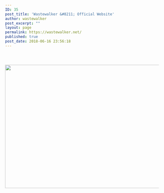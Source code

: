 ```yaml
---
ID: 35
post_title: 'Wastewalker &#8211; Official Website'
author: wastewalker
post_excerpt: ""
layout: page
permalink: https://wastewalker.net/
published: true
post_date: 2018-06-16 23:56:18
---
```

&nbsp;
<h3 style="text-align: center;"><img class="aligncenter wp-image-138 size-full" src="https://wastewalker.net/wp-content/uploads/2018/07/FB_IMG_1530744565996.jpg" alt="" width="720" height="405" /></h3>
&nbsp;

<strong> </strong>
<p style="text-align: center;"></p>